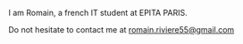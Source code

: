 I am Romain, a french IT student at EPITA PARIS.

Do not hesitate to contact me at romain.riviere55@gmail.com
